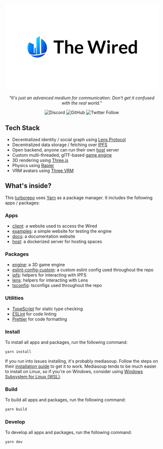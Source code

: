 <div align="center">
  <p>
    <img src="./assets/Hero.png" />
  </p>

<i>"It's just an advanced medium for communication. Don't get it confused with the real world."</i>

  <img alt="Discord" src="https://img.shields.io/discord/918705784311939134?label=discord">
  <img alt="GitHub" src="https://img.shields.io/github/license/wired-labs/wired">
  <img alt="Twitter Follow" src="https://img.shields.io/twitter/follow/TheWiredXR?style=social">
</div>

## Tech Stack

- Decentralized identity / social graph using [Lens Protocol](https://lens.dev/)
- Decentralized data storage / fetching over [IPFS](https://ipfs.io/)
- Open backend, anyone can run their own [host](apps/host) server
- Custom multi-threaded, glTF-based [game engine](pakacges/engine)
- 3D rendering using [Three.js](https://github.com/mrdoob/three.js)
- Physics using [Rapier](https://rapier.rs/)
- VRM avatars using [Three VRM](https://github.com/pixiv/three-vrm)

## What's inside?

This [turborepo](https://turborepo.org/) uses [Yarn](https://classic.yarnpkg.com/lang/en/) as a package manager. It includes the following apps / packages:

### Apps

- [client](apps/client): a website used to access the Wired
- [examples](apps/examples): a simple website for testing the engine
- [docs](apps/docs): a documentation website
- [host](apps/host): a dockerized server for hosting spaces

### Packages

- [engine](packages/engine): a 3D game engine
- [eslint-config-custom](packages/eslint-config-custom): a custom eslint config used throughout the repo
- [ipfs](packages/ipfs): helpers for interacting with IPFS
- [lens](packages/lens): helpers for interacting with Lens
- [tsconfig](packages/tsconfig): tsconfigs used throughout the repo

### Utilities

- [TypeScript](https://www.typescriptlang.org/) for static type checking
- [ESLint](https://eslint.org/) for code linting
- [Prettier](https://prettier.io) for code formatting

### Install

To install all apps and packages, run the following command:

```bash
yarn install
```

If you run into issues installing, it's probably mediasoup. Follow the steps on their [installation guide](https://mediasoup.org/documentation/v3/mediasoup/installation/) to get it to work. Mediasoup tends to be much easier to install on Linux, so if you're on Windows, consider using [Windows Subsystem for Linux (WSL)](https://docs.microsoft.com/en-us/windows/wsl/install).

### Build

To build all apps and packages, run the following command:

```bash
yarn build
```

### Develop

To develop all apps and packages, run the following command:

```bash
yarn dev
```
